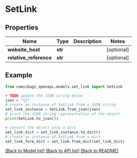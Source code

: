 # SetLink


## Properties

Name | Type | Description | Notes
------------ | ------------- | ------------- | -------------
**website_host** | **str** |  | [optional] 
**relative_reference** | **str** |  | [optional] 

## Example

```python
from comicbagi_openapi.models.set_link import SetLink

# TODO update the JSON string below
json = "{}"
# create an instance of SetLink from a JSON string
set_link_instance = SetLink.from_json(json)
# print the JSON string representation of the object
print(SetLink.to_json())

# convert the object into a dict
set_link_dict = set_link_instance.to_dict()
# create an instance of SetLink from a dict
set_link_form_dict = set_link.from_dict(set_link_dict)
```
[[Back to Model list]](../README.md#documentation-for-models) [[Back to API list]](../README.md#documentation-for-api-endpoints) [[Back to README]](../README.md)


